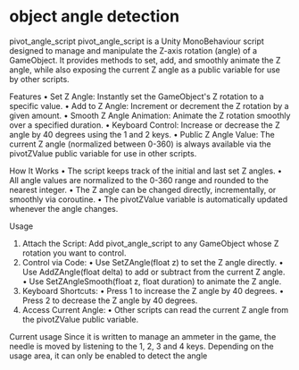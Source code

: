 # object angle detection
pivot_angle_script
pivot_angle_script is a Unity MonoBehaviour script designed to manage and manipulate the Z-axis rotation (angle) of a GameObject. It provides methods to set, add, and smoothly animate the Z angle, while also exposing the current Z angle as a public variable for use by other scripts.

Features
•	Set Z Angle: Instantly set the GameObject's Z rotation to a specific value.
•	Add to Z Angle: Increment or decrement the Z rotation by a given amount.
•	Smooth Z Angle Animation: Animate the Z rotation smoothly over a specified duration.
•	Keyboard Control: Increase or decrease the Z angle by 40 degrees using the 1 and 2 keys.
•	Public Z Angle Value: The current Z angle (normalized between 0-360) is always available via the pivotZValue public variable for use in other scripts.

How It Works
•	The script keeps track of the initial and last set Z angles.
•	All angle values are normalized to the 0-360 range and rounded to the nearest integer.
•	The Z angle can be changed directly, incrementally, or smoothly via coroutine.
•	The pivotZValue variable is automatically updated whenever the angle changes.

Usage
1.	Attach the Script: Add pivot_angle_script to any GameObject whose Z rotation you want to control.
2.	Control via Code:
•	Use SetZAngle(float z) to set the Z angle directly.
•	Use AddZAngle(float delta) to add or subtract from the current Z angle.
•	Use SetZAngleSmooth(float z, float duration) to animate the Z angle.
3.	Keyboard Shortcuts:
•	Press 1 to increase the Z angle by 40 degrees.
•	Press 2 to decrease the Z angle by 40 degrees.
4.	Access Current Angle:
•	Other scripts can read the current Z angle from the pivotZValue public variable.

Current usage
Since it is written to manage an ammeter in the game, the needle is moved by listening to the 1, 2, 3 and 4 keys.
Depending on the usage area, it can only be enabled to detect the angle
